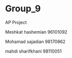 # Group_9

AP Project

Meshkat hashemian 96101092

Mohamad sajadian 98170862

mahdi sharifkhani 98110051

